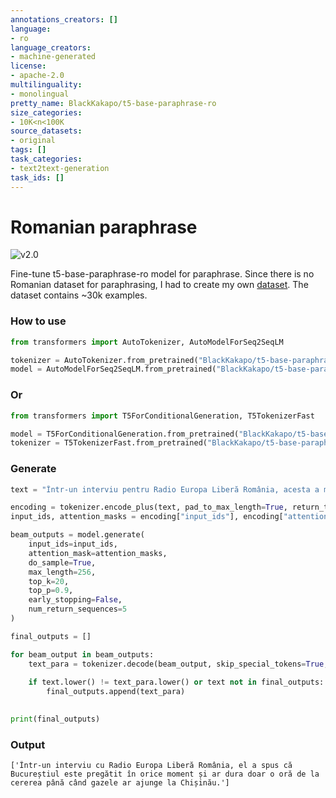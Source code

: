 ```yaml
---
annotations_creators: []
language:
- ro
language_creators:
- machine-generated
license: 
- apache-2.0
multilinguality:
- monolingual
pretty_name: BlackKakapo/t5-base-paraphrase-ro
size_categories:
- 10K<n<100K
source_datasets:
- original
tags: []
task_categories:
- text2text-generation
task_ids: []
---
```

# Romanian paraphrase

![v2.0](https://img.shields.io/badge/V.2-19.08.2022-brightgreen)

Fine-tune t5-base-paraphrase-ro model for paraphrase. Since there is no Romanian dataset for paraphrasing, I had to create my own [dataset](https://huggingface.co/datasets/BlackKakapo/paraphrase-ro-v2). The dataset contains ~30k examples.

### How to use

```python
from transformers import AutoTokenizer, AutoModelForSeq2SeqLM

tokenizer = AutoTokenizer.from_pretrained("BlackKakapo/t5-base-paraphrase-ro-v2")
model = AutoModelForSeq2SeqLM.from_pretrained("BlackKakapo/t5-base-paraphrase-ro-v2")
```

### Or

```python
from transformers import T5ForConditionalGeneration, T5TokenizerFast 

model = T5ForConditionalGeneration.from_pretrained("BlackKakapo/t5-base-paraphrase-ro-v2")
tokenizer = T5TokenizerFast.from_pretrained("BlackKakapo/t5-base-paraphrase-ro-v2")
```

### Generate

```python
text = "Într-un interviu pentru Radio Europa Liberă România, acesta a menționat că Bucureștiul este pregătit oricând și ar dura doar o oră de la solicitare, până când gazele ar ajunge la Chișinău."

encoding = tokenizer.encode_plus(text, pad_to_max_length=True, return_tensors="pt")
input_ids, attention_masks = encoding["input_ids"], encoding["attention_mask"]

beam_outputs = model.generate(
    input_ids=input_ids, 
    attention_mask=attention_masks,
    do_sample=True,
    max_length=256,
    top_k=20,
    top_p=0.9,
    early_stopping=False,
    num_return_sequences=5
)

final_outputs = []

for beam_output in beam_outputs:
    text_para = tokenizer.decode(beam_output, skip_special_tokens=True,clean_up_tokenization_spaces=True)
    
    if text.lower() != text_para.lower() or text not in final_outputs:
        final_outputs.append(text_para)
        

print(final_outputs)      
```
### Output

```out
['Într-un interviu cu Radio Europa Liberă România, el a spus că Bucureștiul este pregătit în orice moment și ar dura doar o oră de la cererea până când gazele ar ajunge la Chișinău.']
```